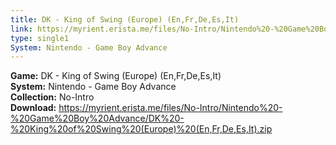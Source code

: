 ```yaml
---
title: DK - King of Swing (Europe) (En,Fr,De,Es,It)
link: https://myrient.erista.me/files/No-Intro/Nintendo%20-%20Game%20Boy%20Advance/DK%20-%20King%20of%20Swing%20(Europe)%20(En,Fr,De,Es,It).zip
type: single1
System: Nintendo - Game Boy Advance
---
```

<b>Game:</b> DK - King of Swing (Europe) (En,Fr,De,Es,It)<br>
<b>System:</b> Nintendo - Game Boy Advance<br>
<b>Collection:</b> No-Intro<br>
<b>Download:</b> https://myrient.erista.me/files/No-Intro/Nintendo%20-%20Game%20Boy%20Advance/DK%20-%20King%20of%20Swing%20(Europe)%20(En,Fr,De,Es,It).zip